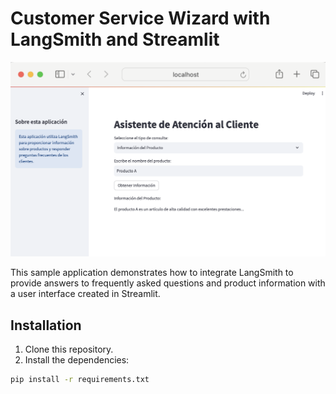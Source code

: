 # Customer Service Wizard with LangSmith and Streamlit

![Streamlit and LangSmith Integration](screenshot.png)

This sample application demonstrates how to integrate LangSmith to provide answers to frequently asked questions and product information with a user interface created in Streamlit.

## Installation

1. Clone this repository.
2. Install the dependencies:

```bash
pip install -r requirements.txt
